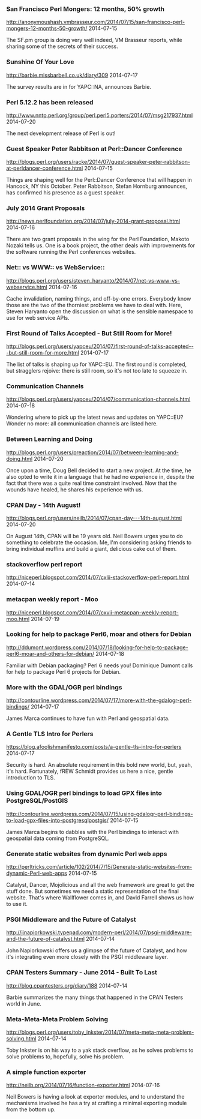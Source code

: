 ### San Francisco Perl Mongers: 12 months, 50% growth 
http://anonymoushash.vmbrasseur.com/2014/07/15/san-francisco-perl-mongers-12-months-50-growth/
2014-07-15

The SF.pm group is doing very well indeed, VM Brasseur reports, while sharing
some of the secrets of their success.

### Sunshine Of Your Love
http://barbie.missbarbell.co.uk/diary/309
2014-07-17

The survey results are in for YAPC::NA, announces Barbie.

### Perl 5.12.2 has been released
http://www.nntp.perl.org/group/perl.perl5.porters/2014/07/msg217937.html
2014-07-20

The next development release of Perl is out!


### Guest Speaker Peter Rabbitson at Perl::Dancer Conference
http://blogs.perl.org/users/racke/2014/07/guest-speaker-peter-rabbitson-at-perldancer-conference.html
2014-07-15

Things are shaping well for the Perl::Dancer Conference that will happen in
Hancock, NY this October.  Peter Rabbitson, Stefan Hornburg announces, has
confirmed his presence as a guest speaker.

### July 2014 Grant Proposals
http://news.perlfoundation.org/2014/07/july-2014-grant-proposal.html
2014-07-16

There are two grant proposals in the wing for the Perl Foundation, 
Makoto Nozaki tells us. One is a book project, the other deals with
improvements for the software running the Perl conferences websites.


### Net:: vs WWW:: vs WebService::
http://blogs.perl.org/users/steven_haryanto/2014/07/net-vs-www-vs-webservice.html
2014-07-16

Cache invalidation, naming things, and off-by-one errors. Everybody know those are
the two of the thorniest problems we have to deal with. Here,  Steven Haryanto
open the discussion on what is the sensible namespace to use for web service
APIs.

### First Round of Talks Accepted - But Still Room for More!
http://blogs.perl.org/users/yapceu/2014/07/first-round-of-talks-accepted---but-still-room-for-more.html
2014-07-17

The list of talks is shaping up for YAPC::EU. The first round is completed,
but stragglers rejoive: there is still room, so it's not too late to squeeze
in.

### Communication Channels
http://blogs.perl.org/users/yapceu/2014/07/communication-channels.html
2014-07-18

Wondering where to pick up the latest news and updates on YAPC::EU? Wonder no
more: all communication channels are listed here.

### Between Learning and Doing
http://blogs.perl.org/users/preaction/2014/07/between-learning-and-doing.html
2014-07-20

Once upon a time, Doug Bell decided to start a new project. At the time, he
also opted to write it in a language that he had no experience in, despite the
fact that there was a quite real time constraint involved. Now that the wounds have healed,
he shares his experience with us.

### CPAN Day - 14th August!
http://blogs.perl.org/users/neilb/2014/07/cpan-day---14th-august.html
2014-07-20

On August 14th, CPAN will be 19 years old. Neil Bowers urges you to do
something to celebrate the occasion. Me, I'm considering asking friends to
bring individual muffins and build a giant, delicious cake out of them.

### stackoverflow perl report
http://niceperl.blogspot.com/2014/07/cxlii-stackoverflow-perl-report.html
2014-07-14


### metacpan weekly report - Moo
http://niceperl.blogspot.com/2014/07/cxvii-metacpan-weekly-report-moo.html
2014-07-19


###  Looking for help to package Perl6, moar and others for Debian
http://ddumont.wordpress.com/2014/07/18/looking-for-help-to-package-perl6-moar-and-others-for-debian/
2014-07-18

Familiar with Debian packaging? Perl 6 needs you!
Dominique Dumont calls for help to package Perl 6 projects for Debian.

###  More with the GDAL/OGR perl bindings
http://contourline.wordpress.com/2014/07/17/more-with-the-gdalogr-perl-bindings/
2014-07-17

James Marca continues to have fun with Perl and geospatial data.

### A Gentle TLS Intro for Perlers
https://blog.afoolishmanifesto.com/posts/a-gentle-tls-intro-for-perlers
2014-07-17

Security is hard. An absolute requirement in this bold new world, but, yeah, it's hard. 
Fortunately, fREW Schmidt provides us here a nice, gentle introduction to TLS.

### Using GDAL/OGR perl bindings to load GPX files into PostgreSQL/PostGIS
http://contourline.wordpress.com/2014/07/15/using-gdalogr-perl-bindings-to-load-gpx-files-into-postgresqlpostgis/
2014-07-15

James Marca begins to dabbles with the Perl bindings to interact with
geospatial data coming from PostgreSQL.

### Generate static websites from dynamic Perl web apps
http://perltricks.com/article/102/2014/7/15/Generate-static-websites-from-dynamic-Perl-web-apps
2014-07-15

Catalyst, Dancer, Mojolicious and all the web framework are great to get the
stuff done. But sometimes we need a static representation of the final
website. That's where Wallflower comes in, and  David Farrell shows us how to
use it.

###  PSGI Middleware and the Future of Catalyst
http://jjnapiorkowski.typepad.com/modern-perl/2014/07/psgi-middleware-and-the-future-of-catalyst.html
2014-07-14

John Napiorkowski offers us a glimpse of the future of Catalyst, and how it's
integrating even more closely with the PSGI middleware layer.

###  CPAN Testers Summary - June 2014 - Built To Last
http://blog.cpantesters.org/diary/188
2014-07-14

Barbie summarizes the many things that happened in the CPAN Testers world in
June.

###  Meta-Meta-Meta Problem Solving
http://blogs.perl.org/users/toby_inkster/2014/07/meta-meta-meta-problem-solving.html
2014-07-14

Toby Inkster is on his way to a yak stack overflow, as he solves problems to
solve problems to, hopefully, solve his problem.


### A simple function exporter
http://neilb.org/2014/07/16/function-exporter.html
2014-07-16

Neil Bowers is having a look at exporter modules, and to understand the
mechanisms involved he has a try at crafting a minimal exporting module from
the bottom up.

